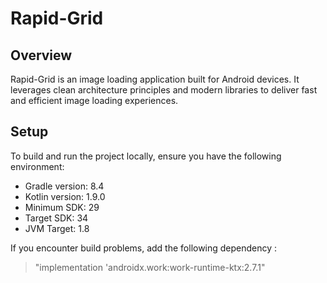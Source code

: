 # Rapid-Grid

## Overview
Rapid-Grid is an image loading application built for Android devices. It leverages clean architecture principles and modern libraries to deliver fast and efficient image loading experiences.

## Setup
To build and run the project locally, ensure you have the following environment:
- Gradle version: 8.4
- Kotlin version: 1.9.0
- Minimum SDK: 29
- Target SDK: 34
- JVM Target: 1.8



If you encounter build problems, add the following dependency :
  > "implementation 'androidx.work:work-runtime-ktx:2.7.1"



